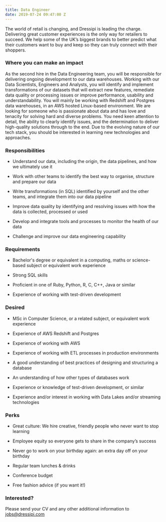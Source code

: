 ```yaml
---
title: Data Engineer
date: 2019-07-24 09:47:00 Z
---
```


The world of retail is changing, and Dressipi is leading the charge. Delivering great customer experiences is the only way for retailers to succeed. We help some of the UK’s biggest brands to better predict what their customers want to buy and keep so they can truly connect with their shoppers.

### Where you can make an impact

As the second hire in the Data Engineering team, you will be responsible for delivering ongoing development to our data warehouses. Working with our Data Scientists, Engineers and Analysts, you will identify and implement transformations of our datasets that will extract new features, remediate data quality or processing issues or improve performance, usability and understandability. You will mainly be working with Redshift and Postgres data warehouses, in an AWS hosted Linux-based environment. 
We are looking for someone who is passionate about data and has love and tenacity for solving hard and diverse problems. You need keen attention to detail, the ability to clearly identify issues, and the determination to deliver high-quality solutions through to the end. Due to the evolving nature of our tech stack, you should be interested in learning new technologies and approaches.

 
### Responsibilities

* Understand our data, including the origin, the data pipelines, and how we ultimately use it

* Work with other teams to identify the best way to organise, structure and prepare our data

* Write transformations (in SQL) identified by yourself and the other teams, and integrate them into our data pipeline

* Improve data quality by identifying and resolving issues with how the data is collected, processed or used

* Develop and integrate tools and processes to monitor the health of our data

* Challenge and improve our data engineering capability


### Requirements

* Bachelor's degree or equivalent in a computing, maths or science-based subject or equivalent work experience

* Strong SQL skills

* Proficient in one of Ruby, Python, R, C, C++, Java or similar

* Experience of working with test-driven development


### Desired

* MSc in Computer Science, or a related subject, or equivalent work experience

* Experience of AWS Redshift and Postgres

* Experience of working with AWS

* Experience of working with ETL processes in production environments

* A good understanding of best practices of designing and structuring a database

* An understanding of how other types of databases work

* Experience or knowledge of test-driven development, or similar

* Experience and/or interest in working with Data Lakes and/or streaming technologies


### Perks

* Great culture: We hire creative, friendly people who never want to stop learning
 
* Employee equity so everyone gets to share in the company’s success

* Never go to work on your birthday again: an extra day off on your birthday

* Regular team lunches & drinks

* Conference budget

* Free fashion advice (if you want it!)


### Interested?

Please send your CV and any other additional information to [jobs@dressipi.com](mailto:jobs@dressipi.com)